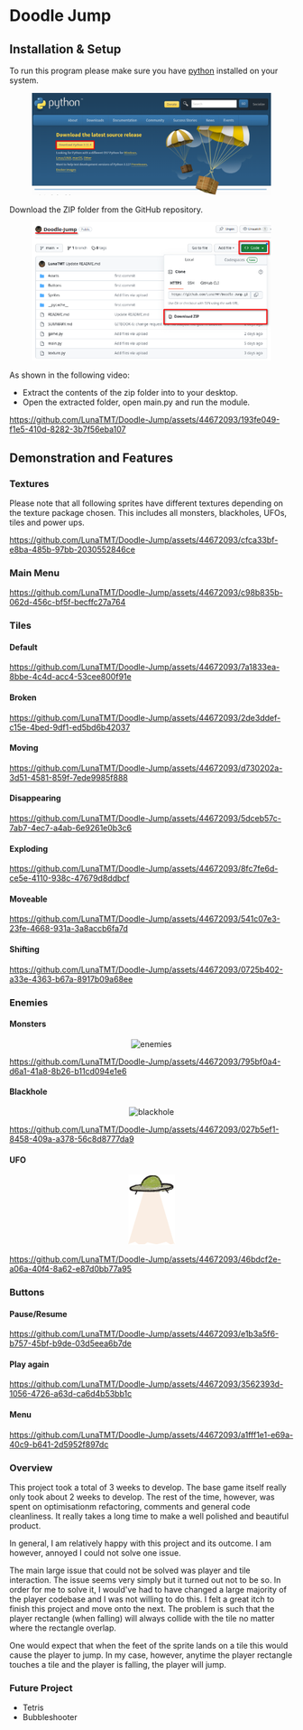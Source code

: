 # Doodle Jump

## Installation & Setup

To run this program please make sure you have [python](https://www.python.org/downloads/) installed on your system.

<div align="center">

<figure><img src=".gitbook/assets/image.png" alt=""><figcaption></figcaption></figure>

</div>

Download the ZIP folder from the GitHub repository.

<div align="center">

<figure><img src=".gitbook/assets/image (1).png" alt=""><figcaption></figcaption></figure>

</div>

As shown in the following video:

* Extract the contents of the zip folder into to your desktop.
* Open the extracted folder, open main.py and run the module.

https://github.com/LunaTMT/Doodle-Jump/assets/44672093/193fe049-f1e5-410d-8282-3b7f56eba107

## Demonstration and Features

### Textures

Please note that all following sprites have different textures depending on the texture package chosen. This includes all monsters, blackholes, UFOs, tiles and power ups.

https://github.com/LunaTMT/Doodle-Jump/assets/44672093/cfca33bf-e8ba-485b-97bb-2030552846ce

### Main Menu

https://github.com/LunaTMT/Doodle-Jump/assets/44672093/c98b835b-062d-456c-bf5f-becffc27a764

### Tiles

#### Default

https://github.com/LunaTMT/Doodle-Jump/assets/44672093/7a1833ea-8bbe-4c4d-acc4-53cee800f91e

#### Broken

https://github.com/LunaTMT/Doodle-Jump/assets/44672093/2de3ddef-c15e-4bed-9df1-ed5bd6b42037

#### Moving

https://github.com/LunaTMT/Doodle-Jump/assets/44672093/d730202a-3d51-4581-859f-7ede9985f888

#### Disappearing

https://github.com/LunaTMT/Doodle-Jump/assets/44672093/5dceb57c-7ab7-4ec7-a4ab-6e9261e0b3c6

#### Exploding

https://github.com/LunaTMT/Doodle-Jump/assets/44672093/8fc7fe6d-ce5e-4110-938c-47679d8ddbcf

#### Moveable

https://github.com/LunaTMT/Doodle-Jump/assets/44672093/541c07e3-23fe-4668-931a-3a8accb6fa7d

#### Shifting

https://github.com/LunaTMT/Doodle-Jump/assets/44672093/0725b402-a33e-4363-b67a-8917b09a68ee

### Enemies

#### Monsters

<div align="center">

<img src="https://github.com/LunaTMT/Doodle-Jump/assets/44672093/a3d2d224-35c8-4cb1-8e5a-374647f45f2c" alt="enemies">

</div>

https://github.com/LunaTMT/Doodle-Jump/assets/44672093/795bf0a4-d6a1-41a8-8b26-b11cd094e1e6

#### Blackhole

<div align="center">

<img src="https://github.com/LunaTMT/Doodle-Jump/assets/44672093/f97a6fc6-edee-4eec-90a2-45ff49690d64" alt="blackhole">

</div>

https://github.com/LunaTMT/Doodle-Jump/assets/44672093/027b5ef1-8458-409a-a378-56c8d8777da9

#### UFO

<div align="center">

<figure><img src=".gitbook/assets/ufo.png" alt=""><figcaption></figcaption></figure>

</div>

https://github.com/LunaTMT/Doodle-Jump/assets/44672093/46bdcf2e-a06a-40f4-8a62-e87d0bb77a95

### Buttons

#### Pause/Resume

https://github.com/LunaTMT/Doodle-Jump/assets/44672093/e1b3a5f6-b757-45bf-b9de-03d5eea6b7de

#### Play again

https://github.com/LunaTMT/Doodle-Jump/assets/44672093/3562393d-1056-4726-a63d-ca6d4b53bb1c

#### Menu

https://github.com/LunaTMT/Doodle-Jump/assets/44672093/a1fff1e1-e69a-40c9-b641-2d5952f897dc

### Overview

This project took a total of 3 weeks to develop. The base game itself really only took about 2 weeks to develop. The rest of the time, however, was spent on optimisationm refactoring, comments and general code cleanliness. It really takes a long time to make a well polished and beautiful product.

In general, I am relatively happy with this project and its outcome. I am however, annoyed I could not solve one issue.

The main large issue that could not be solved was player and tile interaction. The issue seems very simply but it turned out not to be so. In order for me to solve it, I would've had to have changed a large majority of the player codebase and I was not willing to do this. I felt a great itch to finish this project and move onto the next. The problem is such that the player rectangle (when falling) will always collide with the tile no matter where the rectangle overlap.

One would expect that when the feet of the sprite lands on a tile this would cause the player to jump. In my case, however, anytime the player rectangle touches a tile and the player is falling, the player will jump.

### Future Project

* Tetris
* Bubbleshooter
